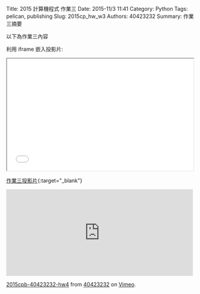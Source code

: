 Title: 2015 計算機程式 作業三
Date: 2015-11/3 11:41
Category: Python
Tags: pelican, publishing
Slug: 2015cp_hw_w3
Authors: 40423232
Summary: 作業三摘要

以下為作業三內容

利用 iframe 嵌入投影片:

<iframe src="40423232_cp_w3_p.html" width="500" height="300"></iframe>

[作業三投影片](40423232_cp_w3p.html){:target="_blank"}

<iframe src="https://player.vimeo.com/video/144977819" width="500" height="232" frameborder="0" webkitallowfullscreen mozallowfullscreen allowfullscreen></iframe> <p><a href="https://vimeo.com/144977819">2015cpb-40423232-hw4</a> from <a href="https://vimeo.com/user45523667">40423232</a> on <a href="https://vimeo.com">Vimeo</a>.</p>
